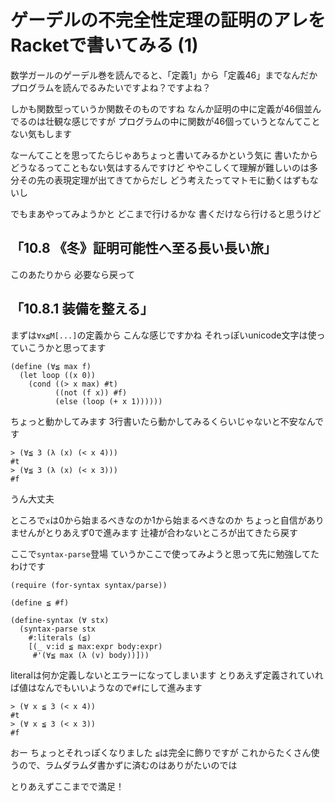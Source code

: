 # ゲーデルの不完全性定理の証明のアレをRacketで書いてみる (1)

数学ガールのゲーデル巻を読んでると、「定義1」から「定義46」までなんだか
プログラムを読んでるみたいですよね？ですよね？

しかも関数型っていうか関数そのものですね
なんか証明の中に定義が46個並んでるのは壮観な感じですが
プログラムの中に関数が46個っていうとなんてことない気もします

なーんてことを思ってたらじゃあちょっと書いてみるかという気に
書いたからどうなるってこともない気はするんですけど
ややこしくて理解が難しいのは多分その先の表現定理が出てきてからだし
どう考えたってマトモに動くはずもないし

でもまあやってみようかと
どこまで行けるかな
書くだけなら行けると思うけど

## 「10.8 《冬》証明可能性へ至る長い長い旅」

このあたりから
必要なら戻って

## 「10.8.1 装備を整える」

まずは`∀x≦M[...]`の定義から
こんな感じですかね
それっぽいunicode文字は使っていこうかと思ってます

```
(define (∀≦ max f)
  (let loop ((x 0))
    (cond ((> x max) #t)
          ((not (f x)) #f)
          (else (loop (+ x 1))))))
```

ちょっと動かしてみます
3行書いたら動かしてみるくらいじゃないと不安なんです

```
> (∀≦ 3 (λ (x) (< x 4)))
#t
> (∀≦ 3 (λ (x) (< x 3)))
#f
```

うん大丈夫

ところで`x`は0から始まるべきなのか1から始まるべきなのか
ちょっと自信がありませんがとりあえず0で進みます
辻褄が合わないところが出てきたら戻す

ここで`syntax-parse`登場
ていうかここで使ってみようと思って先に勉強してたわけです

```
(require (for-syntax syntax/parse))

(define ≦ #f)

(define-syntax (∀ stx)
  (syntax-parse stx
    #:literals (≦)
    [(_ v:id ≦ max:expr body:expr)
     #'(∀≦ max (λ (v) body))]))
```

literalは何か定義しないとエラーになってしまいます
とりあえず定義されていれば値はなんでもいいようなので`#f`にして進みます

```
> (∀ x ≦ 3 (< x 4))
#t
> (∀ x ≦ 3 (< x 3))
#f
```

おー
ちょっとそれっぽくなりました
`≦`は完全に飾りですが
これからたくさん使うので、ラムダラムダ書かずに済むのはありがたいのでは

とりあえずここまでで満足！

